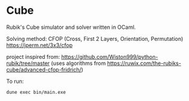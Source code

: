 # Cube

Rubik's Cube simulator and solver written in OCaml.

Solving method: CFOP (Cross, First 2 Layers, Orientation, Permutation)
https://jperm.net/3x3/cfop

project inspired from:
https://github.com/Wiston999/python-rubik/tree/master (uses algorithms from https://ruwix.com/the-rubiks-cube/advanced-cfop-fridrich/)

To run:

```shell
dune exec bin/main.exe
```
